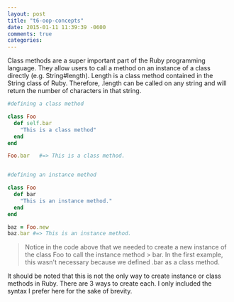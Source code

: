 ```yaml
---
layout: post
title: "t6-oop-concepts"
date: 2015-01-11 11:39:39 -0600
comments: true
categories:
---
```

Class methods are a super important part of the Ruby programming language.  They allow users to call a method on an instance of a class directly (e.g. String#length).  Length is a class method contained in the String class of Ruby.  Therefore, .length can be called on any string and will return the number of characters in that string.

<!--more-->

```ruby
#defining a class method

class Foo
  def self.bar
    "This is a class method"
  end
end

Foo.bar   #=> This is a class method.


#defining an instance method

class Foo
  def bar
    "This is an instance method."
  end
end

baz = Foo.new
baz.bar #=> This is an instance method.
```

> Notice in the code above that we needed to create a new instance of the class Foo to call the instance method > bar.  In the first example, this wasn't necessary because we defined .bar as a class method.

It should be noted that this is not the only way to create instance or class methods in Ruby.  There are 3 ways to create each.  I only included the syntax I prefer here for the sake of brevity.